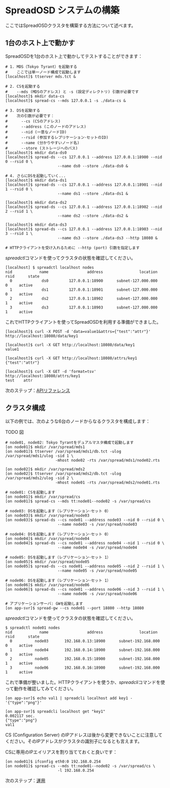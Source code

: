 SpreadOSD システムの構築
========================

ここではSpreadOSDクラスタを構築する方法について述べます。

## 1台のホスト上で動かす

SpreadOSDを1台のホスト上で動かしてテストすることができます：

    # 1. MDS（Tokyo Tyrant）を起動する
    #    ここでは単一ノード構成で起動します
    [localhost]$ ttserver mds.tct &
    
    # 2. CSを起動する
    #    --mds (MDSのアドレス) と -s (設定ディレクトリ) 引数が必要です
    [localhost]$ mkdir data-cs
    [localhost]$ spread-cs --mds 127.0.0.1 -s ./data-cs &
    
    # 3. DSを起動する
    #    次の引数が必要です：
    #      --cs (CSのアドレス)
    #      --address (このノードのアドレス)
    #      --nid (一意なノードID)
    #      --rsid (参加するレプリケーション･セットのID)
    #      --name (分かりやすいノード名)
    #      --store (ストレージへのパス)
    [localhost]$ mkdir data-ds0
    [localhost]$ spread-ds --cs 127.0.0.1 --address 127.0.0.1:18900 --nid 0 --rsid 0 \
                           --name ds0 --store ./data-ds0 &
    
    # 4. さらにDSを起動していく...
    [localhost]$ mkdir data-ds1
    [localhost]$ spread-ds --cs 127.0.0.1 --address 127.0.0.1:18901 --nid 1 --rsid 0 \
                           --name ds1 --store ./data-ds1 &
    
    [localhost]$ mkdir data-ds2
    [localhost]$ spread-ds --cs 127.0.0.1 --address 127.0.0.1:18902 --nid 2 --rsid 1 \
                           --name ds2 --store ./data-ds2 &
    
    [localhost]$ mkdir data-ds3
    [localhost]$ spread-ds --cs 127.0.0.1 --address 127.0.0.1:18903 --nid 3 --rsid 1 \
                           --name ds3 --store ./data-ds3 --http 18080 &
    
    # HTTPクライアントを受け入れるために --http (port) 引数を指定します

*spreadctl*コマンドを使ってクラスタの状態を確認してください。

    [localhost] $ spreadctl localhost nodes
    nid            name                 address                location    rsid      state
      0             ds0         127.0.0.1:18900      subnet-127.000.000       0     active
      1             ds1         127.0.0.1:18901      subnet-127.000.000       0     active
      2             ds2         127.0.0.1:18902      subnet-127.000.000       1     active
      3             ds3         127.0.0.1:18903      subnet-127.000.000       1     active

これでHTTPクライアントを使ってSpreadOSDを利用する準備ができました。

    [localhost]$ curl -X POST -d 'data=value1&attrs={"test":"attr"}' http://localhost:18080/data/key1
    
    [localhost]$ curl -X GET http://localhost:18080/data/key1
    value1
    
    [localhost]$ curl -X GET http://localhost:18080/attrs/key1
    {"test":"attr"}
    
    [localhost]$ curl -X GET -d 'format=tsv' http://localhost:18080/attrs/key1
    test	attr

次のステップ：[APIリファレンス](api.md)


## クラスタ構成

以下の例では、次のような6台のノードからなるクラスタを構成します：

TODO 図

    # node01, node02: Tokyo Tyrantをデュアルマスタ構成で起動します
    [on node01]$ mkdir /var/spread/mds1
    [on node01]$ ttserver /var/spread/mds1/db.tct -ulog /var/spread/mds1/ulog -sid 1 \
                          -mhost node02 -rts /var/spread/mds1/node02.rts
    
    [on node02]$ mkdir /var/spread/mds2
    [on node02]$ ttserver /var/spread/mds2/db.tct -ulog /var/spread/mds2/ulog -sid 2 \
                          -mhost node01 -rts /var/spread/mds2/node01.rts
    
    # node01: CSを起動します
    [on node01]$ mkdir /var/spread/cs
    [on node01]$ spread-cs --mds tt:node01--node02 -s /var/spread/cs
    
    # node03: DSを起動します（レプリケーション･セット 0）
    [on node03]$ mkdir /var/spread/node03
    [on node03]$ spread-ds --cs node01 --address node03 --nid 0 --rsid 0 \
                           --name node03 -s /var/spread/node03
    
    # node04: DSを起動します（レプリケーション･セット 0）
    [on node04]$ mkdir /var/spread/node04
    [on node04]$ spread-ds --cs node01 --address node04 --nid 1 --rsid 0 \
                           --name node04 -s /var/spread/node04
    
    # node05: DSを起動します（レプリケーション･セット 1）
    [on node05]$ mkdir /var/spread/node05
    [on node05]$ spread-ds --cs node01 --address node05 --nid 2 --rsid 1 \
                           --name node05 -s /var/spread/node05
    
    # node06: DSを起動します（レプリケーション･セット 1）
    [on node06]$ mkdir /var/spread/node06
    [on node06]$ spread-ds --cs node01 --address node06 --nid 3 --rsid 1 \
                           --name node06 -s /var/spread/node06
    
    # アプリケーションサーバ: GWを起動します
    [on app-svr]$ spread-gw --cs node01 --port 18800 --http 18080

*spreadctl*コマンドを使ってクラスタの状態を確認してください。

    $ spreadctl node01 nodes
    nid            name                 address                location    rsid      state
      0          node03       192.168.0.13:18900      subnet-192.168.000       0     active
      1          node04       192.168.0.14:18900      subnet-192.168.000       0     active
      2          node05       192.168.0.15:18900      subnet-192.168.000       1     active
      3          node06       192.168.0.16:18900      subnet-192.168.000       1     active

これで準備が整いました。HTTPクライアントを使うか、*spreadcli*コマンドを使って動作を確認してみてください。

    [on app-svr]$ echo val1 | spreadcli localhost add key1 - '{"type":"png"}'
    
    [on app-svr]$ spreadcli localhost get "key1"
    0.002117 sec.
    {"type":"png"}
    val1

CS (Configuration Server) のIPアドレスは後から変更できないことに注意してください。そのIPアドレスがクラスタの識別子になるとも言えます。

CSに専用のIPエイリアスを割り当てておくと良いです：

    [on node01]$ ifconfig eth0:0 192.168.0.254
    [on node01]$ spread-cs --mds tt:node01--node02 -s /var/spread/cs \
                           -l 192.168.0.254

次のステップ：[運用](operation.md)

